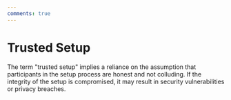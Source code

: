 ```yaml
---
comments: true
---
```


# Trusted Setup

The term "trusted setup" implies a reliance on the assumption that participants in the setup process are honest and not
colluding. If the integrity of the setup is compromised, it may result in security vulnerabilities or privacy breaches.

